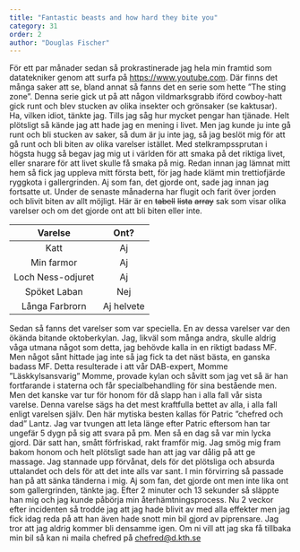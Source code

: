 ```yaml
---
title: "Fantastic beasts and how hard they bite you"
category: 31
order: 2
author: "Douglas Fischer"
---
```

För ett par månader sedan så prokrastinerade jag hela min framtid som datatekniker genom att surfa på https://www.youtube.com. Där finns det många saker att se, bland annat så fanns det en serie som hette ”The sting zone”. Denna serie gick ut på att någon vildmarksgrabb iförd cowboy-hatt gick runt och blev stucken av olika insekter och grönsaker (se kaktusar). Ha, vilken idiot, tänkte jag. Tills jag såg hur mycket pengar han tjänade. Helt plötsligt så kände jag att hade jag en mening i livet. Men jag kunde ju inte gå runt och bli stucken av saker, så dum är ju inte jag, så jag beslöt mig för att gå runt och bli biten av olika varelser istället. 
Med stelkrampssprutan i högsta hugg så begav jag mig ut i världen för att smaka på det riktiga livet, eller snarare för att livet skulle få smaka på mig. Redan innan jag lämnat mitt hem så fick jag uppleva mitt första bett, för jag hade klämt min trettiofjärde ryggkota i gallergrinden. Aj som fan, det gjorde ont, sade jag innan jag fortsatte ut. Under de senaste månaderna har flugit och farit över jorden och blivit biten av allt möjligt. Här är en ~~tabell~~ ~~lista~~ ~~array~~ sak som visar olika varelser och om det gjorde ont att bli biten eller inte.

|      Varelse      |    Ont?    |
|:-----------------:|:----------:|
|        Katt       |     Aj     |
|     Min farmor    |     Aj     |
| Loch Ness-odjuret |     Aj     |
|    Spöket Laban   |     Nej    |
|   Långa Farbrorn  | Aj helvete |

Sedan så fanns det varelser som var speciella. En av dessa varelser var den ökända bitande oktoberkylan. Jag, likväl som många andra, skulle aldrig våga utmana något som detta, jag behövde kalla in en riktigt badass MF. Men något sånt hittade jag inte så jag fick ta det näst bästa, en ganska badass MF. Detta resulterade i att vår DAB-expert, Momme ”Läskkylsansvarig” Momme, provade kylan och såvitt som jag vet så är han fortfarande i staterna och får specialbehandling för sina bestående men. Men det kanske var tur för honom för då slapp han i alla fall vår sista varelse. 
Denna varelse sägs ha det mest kraftfulla bettet av alla, i alla fall enligt varelsen själv. Den här mytiska besten kallas för Patric ”chefred och dad” Lantz. Jag var tvungen att leta länge efter Patric eftersom han tar ungefär 5 dygn på sig att svara på pm. Men så en dag så var min lycka gjord. Där satt han, smått förfriskad, rakt framför mig. Jag smög mig fram bakom honom och helt plötsligt sade han att jag var dålig på att ge massage. Jag stannade upp förvånat, dels för det plötsliga och absurda uttalandet och dels för att det inte alls var sant. I min förvirring så passade han på att sänka tänderna i mig. Aj som fan, det gjorde ont men inte lika ont som gallergrinden, tänkte jag. Efter 2 minuter och 13 sekunder så släppte han mig och jag kunde påbörja min återhämtningsprocess. Nu 2 veckor efter incidenten så trodde jag att jag hade blivit av med alla effekter men jag fick idag reda på att han även hade snott min bil gjord av piprensare. Jag tror att jag aldrig kommer bli densamme igen.
Om ni vill att jag ska få tillbaka min bil så kan ni maila chefred på chefred@d.kth.se


